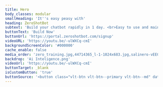 ```yaml
---
title: Hero
body_classes: modular
smallHeading: 'It''s easy peasy with'
heading: ZeroShotBot
subtext: 'Build your chatbot rapidly in 1 day. <br>Easy to use and maintain. No coding required.'
buttonText: 'Build Now'
buttonUrl: 'https://portal.zeroshotbot.com/signup'
videoURL: 'https://youtu.be/-ulWXCq-cmI'
backgroundScreenColor: '#000000'
cache_enable: false
media_order: 'zero_training.jpg,44714365_l-1-1024x683.jpg,salinero-vEE00Hx5d0Q.jpg,op-background-tech-1.jpg,paul-frenzel-MnHQMzC6n-o-unsplash.jpg,Ai Inteligence.png,Virtual Assistant.png'
backdrop: 'Ai Inteligence.png'
videoUrl: 'https://youtu.be/-ulWXCq-cmI'
buttonTarget: _blank
isCustomButton: 'true'
buttonSource: '<button class="vlt-btn vlt-btn--primary vlt-btn--md" data-tf-popup="Yze1C4qs" data-tf-iframe-props="Build Now">Build Now</button><script src="//embed.typeform.com/next/embed.js"></script>'
---
```


